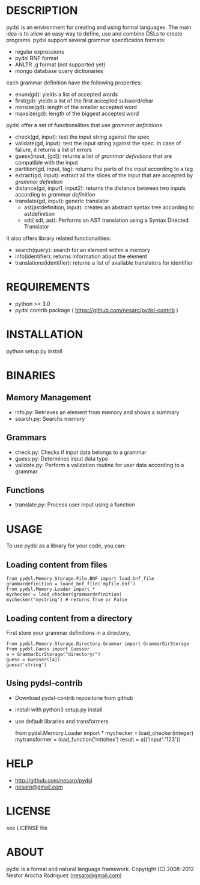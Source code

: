 DESCRIPTION
===========

pydsl is an environment for creating and using formal languages. 
The main idea is to allow an easy way to define, use and combine DSLs to create programs.
pydsl support several grammar specification formats:
 * regular expressions
 * pydsl BNF format
 * ANLTR .g format (not supported yet)
 * mongo database query dictionaries

each grammar definition have the following properties:
 * enum(gd): yields a list of accepted words
 * first(gd): yields a list of the first accepted subword/char
 * minsize(gd): length of the smaller accepted word
 * maxsize(gd): length of the biggest accepted word

pydsl offer a set of functionalities that use _grammar definitions_
 * check(gd, input): test the input string against the spec
 * validate(gd, input): test the input string against the spec. In case of failure, it returns a list of errors
 * guess(input, [gd]): returns a list of _grammar definitions_ that are compatible with the input
 * partition(gd, input, tag): returns the parts of the input according to a tag
 * extract(gd, input): extract all the slices of the input that are accepted by _grammar definition_
 * distance(gd, input1, input2): returns the distance between two inputs according to _grammar definition_
 * translate(gd, input): generic translator
   * ast(astdefinition, input): creates an abstract syntax tree according to astdefinition
   * sdt( sdt, ast): Performs an AST translation using a Syntax Directed
   Translator

It also offers library related functionalities:
 * search(query): search for an element within a memory
 * info(identifier): returns information about the element
 * translations(identifier): returns a list of available translators for identifier

REQUIREMENTS
============
 * python >= 3.0
 * pydsl contrib package ( https://github.com/nesaro/pydsl-contrib )

INSTALLATION
============
python setup.py install


BINARIES
========
Memory Management
-----------------
 * info.py: Retrieves an element from memory and shows a summary
 * search.py: Searchs memory 

Grammars
--------
 * check.py: Checks if input data belongs to a grammar
 * guess:py: Determines input data type
 * validate.py: Perform a validation routine for user data according to a grammar

Functions
---------
 * translate.py: Process user input using a function

USAGE
=====
To use pydsl as a library for your code, you can:

Loading content from files
--------------------------
    from pydsl.Memory.Storage.File.BNF import load_bnf_file
    grammardefinition = loand_bnf_file('myfile.bnf')
    from pydsl.Memory.Loader import *
    mychecker = load_checker(grammardefinition)
    mychecker('mystring') # returns True or False

Loading content from a directory
--------------------------------
First store your grammar definitions in a directory,

    from pydsl.Memory.Storage.Directory.Grammar import GrammarDirStorage
    from pydsl.Guess import Guesser
    a = GrammarDirStorage("directory/")
    guess = Guesser([a])
    guess('string')

Using pydsl-contrib
-------------------
 * Download pydsl-contrib repositorie from github
 * install with python3 setup.py install
 * use default libraries and transformers


    from pydsl.Memory.Loader import *
    mychecker = load_checker(integer)
    mytransformer = load_function('inttohex')
    result = a({'input':'123'})

HELP
====
 * http://github.com/nesaro/pydsl
 * nesaro@gmail.com

LICENSE
=======
see LICENSE file

ABOUT
=====
pydsl is a formal and natural language framework.
Copyright (C) 2008-2012 Nestor Arocha Rodriguez (nesaro@gmail.com)


